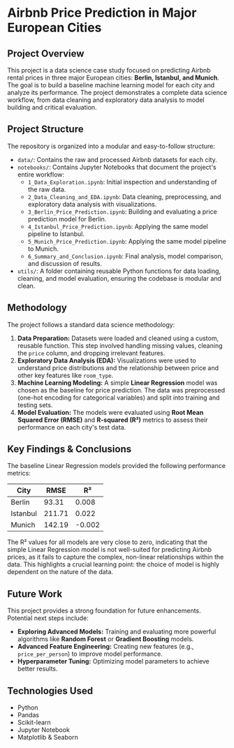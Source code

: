 # Airbnb Price Prediction in Major European Cities

## Project Overview

This project is a data science case study focused on predicting Airbnb rental prices in three major European cities: **Berlin, Istanbul, and Munich**. The goal is to build a baseline machine learning model for each city and analyze its performance. The project demonstrates a complete data science workflow, from data cleaning and exploratory data analysis to model building and critical evaluation.

## Project Structure

The repository is organized into a modular and easy-to-follow structure:

-   `data/`: Contains the raw and processed Airbnb datasets for each city.
-   `notebooks/`: Contains Jupyter Notebooks that document the project's entire workflow:
    -   `1_Data_Exploration.ipynb`: Initial inspection and understanding of the raw data.
    -   `2_Data_Cleaning_and_EDA.ipynb`: Data cleaning, preprocessing, and exploratory data analysis with visualizations.
    -   `3_Berlin_Price_Prediction.ipynb`: Building and evaluating a price prediction model for Berlin.
    -   `4_Istanbul_Price_Prediction.ipynb`: Applying the same model pipeline to Istanbul.
    -   `5_Munich_Price_Prediction.ipynb`: Applying the same model pipeline to Munich.
    -   `6_Summary_and_Conclusion.ipynb`: Final analysis, model comparison, and discussion of results.
-   `utils/`: A folder containing reusable Python functions for data loading, cleaning, and model evaluation, ensuring the codebase is modular and clean.

## Methodology

The project follows a standard data science methodology:

1.  **Data Preparation:** Datasets were loaded and cleaned using a custom, reusable function. This step involved handling missing values, cleaning the `price` column, and dropping irrelevant features.
2.  **Exploratory Data Analysis (EDA):** Visualizations were used to understand price distributions and the relationship between price and other key features like `room_type`.
3.  **Machine Learning Modeling:** A simple **Linear Regression** model was chosen as the baseline for price prediction. The data was preprocessed (one-hot encoding for categorical variables) and split into training and testing sets.
4.  **Model Evaluation:** The models were evaluated using **Root Mean Squared Error (RMSE)** and **R-squared (R²)** metrics to assess their performance on each city's test data.

## Key Findings & Conclusions

The baseline Linear Regression models provided the following performance metrics:

| City     | RMSE        | R²          |
|----------|-------------|-------------|
| Berlin   | 93.31       | 0.008       |
| Istanbul | 211.71      | 0.022       |
| Munich   | 142.19      | -0.002      |

The R² values for all models are very close to zero, indicating that the simple Linear Regression model is not well-suited for predicting Airbnb prices, as it fails to capture the complex, non-linear relationships within the data. This highlights a crucial learning point: the choice of model is highly dependent on the nature of the data.

## Future Work

This project provides a strong foundation for future enhancements. Potential next steps include:
* **Exploring Advanced Models:** Training and evaluating more powerful algorithms like **Random Forest** or **Gradient Boosting** models.
* **Advanced Feature Engineering:** Creating new features (e.g., `price_per_person`) to improve model performance.
* **Hyperparameter Tuning:** Optimizing model parameters to achieve better results.

## Technologies Used

-   Python
-   Pandas
-   Scikit-learn
-   Jupyter Notebook
-   Matplotlib & Seaborn